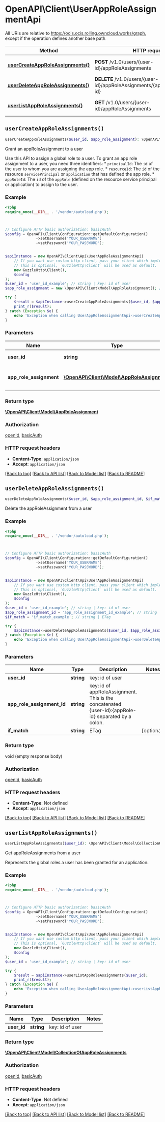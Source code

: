 # OpenAPI\Client\UserAppRoleAssignmentApi

All URIs are relative to https://ocis.ocis.rolling.owncloud.works/graph, except if the operation defines another base path.

| Method | HTTP request | Description |
| ------------- | ------------- | ------------- |
| [**userCreateAppRoleAssignments()**](UserAppRoleAssignmentApi.md#userCreateAppRoleAssignments) | **POST** /v1.0/users/{user-id}/appRoleAssignments | Grant an appRoleAssignment to a user |
| [**userDeleteAppRoleAssignments()**](UserAppRoleAssignmentApi.md#userDeleteAppRoleAssignments) | **DELETE** /v1.0/users/{user-id}/appRoleAssignments/{appRoleAssignment-id} | Delete the appRoleAssignment from a user |
| [**userListAppRoleAssignments()**](UserAppRoleAssignmentApi.md#userListAppRoleAssignments) | **GET** /v1.0/users/{user-id}/appRoleAssignments | Get appRoleAssignments from a user |


## `userCreateAppRoleAssignments()`

```php
userCreateAppRoleAssignments($user_id, $app_role_assignment): \OpenAPI\Client\Model\AppRoleAssignment
```

Grant an appRoleAssignment to a user

Use this API to assign a global role to a user. To grant an app role assignment to a user, you need three identifiers: * `principalId`: The `id` of the user to whom you are assigning the app role. * `resourceId`: The `id` of the resource `servicePrincipal` or `application` that has defined the app role. * `appRoleId`: The `id` of the `appRole` (defined on the resource service principal or application) to assign to the user.

### Example

```php
<?php
require_once(__DIR__ . '/vendor/autoload.php');



// Configure HTTP basic authorization: basicAuth
$config = OpenAPI\Client\Configuration::getDefaultConfiguration()
              ->setUsername('YOUR_USERNAME')
              ->setPassword('YOUR_PASSWORD');


$apiInstance = new OpenAPI\Client\Api\UserAppRoleAssignmentApi(
    // If you want use custom http client, pass your client which implements `GuzzleHttp\ClientInterface`.
    // This is optional, `GuzzleHttp\Client` will be used as default.
    new GuzzleHttp\Client(),
    $config
);
$user_id = 'user_id_example'; // string | key: id of user
$app_role_assignment = new \OpenAPI\Client\Model\AppRoleAssignment(); // \OpenAPI\Client\Model\AppRoleAssignment | New app role assignment value

try {
    $result = $apiInstance->userCreateAppRoleAssignments($user_id, $app_role_assignment);
    print_r($result);
} catch (Exception $e) {
    echo 'Exception when calling UserAppRoleAssignmentApi->userCreateAppRoleAssignments: ', $e->getMessage(), PHP_EOL;
}
```

### Parameters

| Name | Type | Description  | Notes |
| ------------- | ------------- | ------------- | ------------- |
| **user_id** | **string**| key: id of user | |
| **app_role_assignment** | [**\OpenAPI\Client\Model\AppRoleAssignment**](../Model/AppRoleAssignment.md)| New app role assignment value | |

### Return type

[**\OpenAPI\Client\Model\AppRoleAssignment**](../Model/AppRoleAssignment.md)

### Authorization

[openId](../../README.md#openId), [basicAuth](../../README.md#basicAuth)

### HTTP request headers

- **Content-Type**: `application/json`
- **Accept**: `application/json`

[[Back to top]](#) [[Back to API list]](../../README.md#endpoints)
[[Back to Model list]](../../README.md#models)
[[Back to README]](../../README.md)

## `userDeleteAppRoleAssignments()`

```php
userDeleteAppRoleAssignments($user_id, $app_role_assignment_id, $if_match)
```

Delete the appRoleAssignment from a user

### Example

```php
<?php
require_once(__DIR__ . '/vendor/autoload.php');



// Configure HTTP basic authorization: basicAuth
$config = OpenAPI\Client\Configuration::getDefaultConfiguration()
              ->setUsername('YOUR_USERNAME')
              ->setPassword('YOUR_PASSWORD');


$apiInstance = new OpenAPI\Client\Api\UserAppRoleAssignmentApi(
    // If you want use custom http client, pass your client which implements `GuzzleHttp\ClientInterface`.
    // This is optional, `GuzzleHttp\Client` will be used as default.
    new GuzzleHttp\Client(),
    $config
);
$user_id = 'user_id_example'; // string | key: id of user
$app_role_assignment_id = 'app_role_assignment_id_example'; // string | key: id of appRoleAssignment. This is the concatenated {user-id}:{appRole-id} separated by a colon.
$if_match = 'if_match_example'; // string | ETag

try {
    $apiInstance->userDeleteAppRoleAssignments($user_id, $app_role_assignment_id, $if_match);
} catch (Exception $e) {
    echo 'Exception when calling UserAppRoleAssignmentApi->userDeleteAppRoleAssignments: ', $e->getMessage(), PHP_EOL;
}
```

### Parameters

| Name | Type | Description  | Notes |
| ------------- | ------------- | ------------- | ------------- |
| **user_id** | **string**| key: id of user | |
| **app_role_assignment_id** | **string**| key: id of appRoleAssignment. This is the concatenated {user-id}:{appRole-id} separated by a colon. | |
| **if_match** | **string**| ETag | [optional] |

### Return type

void (empty response body)

### Authorization

[openId](../../README.md#openId), [basicAuth](../../README.md#basicAuth)

### HTTP request headers

- **Content-Type**: Not defined
- **Accept**: `application/json`

[[Back to top]](#) [[Back to API list]](../../README.md#endpoints)
[[Back to Model list]](../../README.md#models)
[[Back to README]](../../README.md)

## `userListAppRoleAssignments()`

```php
userListAppRoleAssignments($user_id): \OpenAPI\Client\Model\CollectionOfAppRoleAssignments
```

Get appRoleAssignments from a user

Represents the global roles a user has been granted for an application.

### Example

```php
<?php
require_once(__DIR__ . '/vendor/autoload.php');



// Configure HTTP basic authorization: basicAuth
$config = OpenAPI\Client\Configuration::getDefaultConfiguration()
              ->setUsername('YOUR_USERNAME')
              ->setPassword('YOUR_PASSWORD');


$apiInstance = new OpenAPI\Client\Api\UserAppRoleAssignmentApi(
    // If you want use custom http client, pass your client which implements `GuzzleHttp\ClientInterface`.
    // This is optional, `GuzzleHttp\Client` will be used as default.
    new GuzzleHttp\Client(),
    $config
);
$user_id = 'user_id_example'; // string | key: id of user

try {
    $result = $apiInstance->userListAppRoleAssignments($user_id);
    print_r($result);
} catch (Exception $e) {
    echo 'Exception when calling UserAppRoleAssignmentApi->userListAppRoleAssignments: ', $e->getMessage(), PHP_EOL;
}
```

### Parameters

| Name | Type | Description  | Notes |
| ------------- | ------------- | ------------- | ------------- |
| **user_id** | **string**| key: id of user | |

### Return type

[**\OpenAPI\Client\Model\CollectionOfAppRoleAssignments**](../Model/CollectionOfAppRoleAssignments.md)

### Authorization

[openId](../../README.md#openId), [basicAuth](../../README.md#basicAuth)

### HTTP request headers

- **Content-Type**: Not defined
- **Accept**: `application/json`

[[Back to top]](#) [[Back to API list]](../../README.md#endpoints)
[[Back to Model list]](../../README.md#models)
[[Back to README]](../../README.md)
